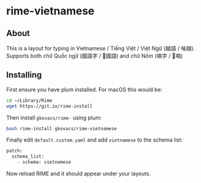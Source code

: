 # rime-vietnamese

## About

This is a layout for typing in Vietnamese / Tiếng Việt / Việt Ngữ (越語 / 㗂越). Supports both chữ Quốc ngữ (國語字 / 𡨸國語) and chữ Nôm (喃字 / 𡨸喃)


## Installing

First ensure you have plum installed. For macOS this would be:

```bash
cd ~/Library/Rime
wget https://git.io/rime-install
```

Then install `gkovacs/rime-` using plum:

```bash
bash rime-install gkovacs/rime-vietnamese
```

Finally edit `default.custom.yaml` and add `vietnamese` to the schema list:

```bash
patch:
  schema_list:
    - schema: vietnamese
```

Now reload RIME and it should appear under your layouts.
